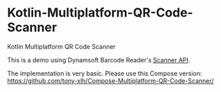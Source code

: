 # Kotlin-Multiplatform-QR-Code-Scanner

Kotlin Multiplatform QR Code Scanner

This is a demo using Dynamsoft Barcode Reader's [Scanner API](https://www.dynamsoft.com/barcode-reader/docs/mobile/programming/android/api-reference/barcode-scanner/index.html).

The implementation is very basic. Please use this Compose version: https://github.com/tony-xlh/Compose-Multiplatform-QR-Code-Scanner/


